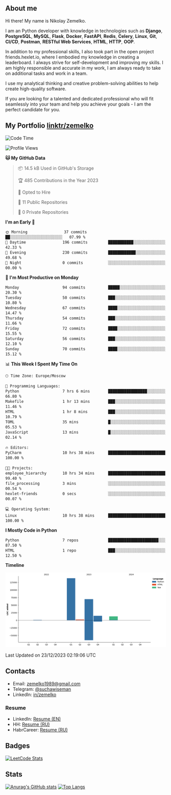 ## About me
Hi there! My name is Nikolay Zemelko. 

I am an Python developer with knowledge in technologies such as **Django**, **PostgreSQL**, **MySQL**, **Flask**, **Docker**, **FastAPI**, **Redis**, **Celery**, **Linux**, **Git**, **CI/CD**, **Postman**, **RESTful Web Services**, **HTML**, **HTTP**, **OOP**.

In addition to my professional skills, I also took part in the open project friends.hexlet.io, where I embodied my knowledge in creating a leaderboard.
I always strive for self-development and improving my skills. I am highly responsible and accurate in my work, I am always ready to take on additional tasks and work in a team.

I use my analytical thinking and creative problem-solving abilities to help create high-quality software.

If you are looking for a talented and dedicated professional who will fit seamlessly into your team and help you achieve your goals - I am the perfect candidate for you.

## My Portfolio [linktr/zemelko](https://linktr.ee/zemelko)


<!--START_SECTION:waka-->
![Code Time](http://img.shields.io/badge/Code%20Time-56%20hrs%2036%20mins-blue)

![Profile Views](http://img.shields.io/badge/Profile%20Views-1-blue)

**🐱 My GitHub Data** 

> 📦 14.5 kB Used in GitHub's Storage 
 > 
> 🏆 485 Contributions in the Year 2023
 > 
> 💼 Opted to Hire
 > 
> 📜 11 Public Repositories 
 > 
> 🔑 0 Private Repositories 
 > 
**I'm an Early 🐤** 

```text
🌞 Morning                37 commits          ██░░░░░░░░░░░░░░░░░░░░░░░   07.99 % 
🌆 Daytime                196 commits         ███████████░░░░░░░░░░░░░░   42.33 % 
🌃 Evening                230 commits         ████████████░░░░░░░░░░░░░   49.68 % 
🌙 Night                  0 commits           ░░░░░░░░░░░░░░░░░░░░░░░░░   00.00 % 
```
📅 **I'm Most Productive on Monday** 

```text
Monday                   94 commits          █████░░░░░░░░░░░░░░░░░░░░   20.30 % 
Tuesday                  50 commits          ███░░░░░░░░░░░░░░░░░░░░░░   10.80 % 
Wednesday                67 commits          ████░░░░░░░░░░░░░░░░░░░░░   14.47 % 
Thursday                 54 commits          ███░░░░░░░░░░░░░░░░░░░░░░   11.66 % 
Friday                   72 commits          ████░░░░░░░░░░░░░░░░░░░░░   15.55 % 
Saturday                 56 commits          ███░░░░░░░░░░░░░░░░░░░░░░   12.10 % 
Sunday                   70 commits          ████░░░░░░░░░░░░░░░░░░░░░   15.12 % 
```


📊 **This Week I Spent My Time On** 

```text
🕑︎ Time Zone: Europe/Moscow

💬 Programming Languages: 
Python                   7 hrs 6 mins        █████████████████░░░░░░░░   66.80 % 
Makefile                 1 hr 13 mins        ███░░░░░░░░░░░░░░░░░░░░░░   11.46 % 
HTML                     1 hr 8 mins         ███░░░░░░░░░░░░░░░░░░░░░░   10.79 % 
TOML                     35 mins             █░░░░░░░░░░░░░░░░░░░░░░░░   05.53 % 
JavaScript               13 mins             █░░░░░░░░░░░░░░░░░░░░░░░░   02.14 % 

🔥 Editors: 
PyCharm                  10 hrs 38 mins      █████████████████████████   100.00 % 

🐱‍💻 Projects: 
employee_hierarchy       10 hrs 34 mins      █████████████████████████   99.40 % 
file_processing          3 mins              ░░░░░░░░░░░░░░░░░░░░░░░░░   00.54 % 
hexlet-friends           0 secs              ░░░░░░░░░░░░░░░░░░░░░░░░░   00.07 % 

💻 Operating System: 
Linux                    10 hrs 38 mins      █████████████████████████   100.00 % 
```

**I Mostly Code in Python** 

```text
Python                   7 repos             ██████████████████████░░░   87.50 % 
HTML                     1 repo              ███░░░░░░░░░░░░░░░░░░░░░░   12.50 % 
```



**Timeline**

![Lines of Code chart](https://raw.githubusercontent.com/zemelko/zemelko/main/assets/bar_graph.png)


 Last Updated on 23/12/2023 02:19:06 UTC
<!--END_SECTION:waka-->

## Contacts

* Email: [zemelko1989@gmail.com](mailto:zemelko1989@gmail.com)
* Telegram: [@suchawiseman](https://t.me/suchawiseman)
* LinkedIn: [in/zemelko](https://www.linkedin.com/in/zemelko)

### Resume

* LinkedIn: [Resume (EN)](https://www.linkedin.com/in/zemelko)
* HH: [Resume (RU)](https://hh.ru/resume/4a4435a9ff09e87f6c0039ed1f4e475572454c)
* HabrCareer: [Resume (RU)](https://career.habr.com/zemelko1)

## Badges

[![LeetCode Stats](https://leetcode.card.workers.dev/zemelko?font=source_code_pro&extension=null)](https://leetcode.com/zemelko/)

## Stats
[![Anurag's GitHub stats](https://github-readme-stats.vercel.app/api?username=zemelko)](https://github.com/zemelko/github-readme-stats)
[![Top Langs](https://github-readme-stats.vercel.app/api/top-langs/?username=zemelko&layout=compact&langs_count=10)](https://github.com/zemelko/github-readme-stats)
